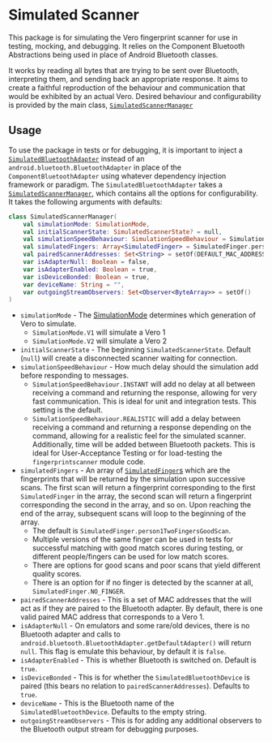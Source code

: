 # Simulated Scanner

This package is for simulating the Vero fingerprint scanner for use in testing, mocking, and debugging. It relies on the Component Bluetooth
Abstractions being used in place of Android Bluetooth classes.

It works by reading all bytes that are trying to be sent over Bluetooth,
interpreting them, and sending back an appropriate response. It aims to
create a faithful reproduction of the behaviour and communication that
would be exhibited by an actual Vero. Desired behaviour and
configurability is provided by the main class,
[`SimulatedScannerManager`](./SimulatedScannerManager.kt)

## Usage

To use the package in tests or for debugging, it is important to inject
a
[`SimulatedBluetoothAdapter`](./component/SimulatedBluetoothAdapter.kt)
instead of an `android.bluetooth.BluetoothAdapter` in place of the
`ComponentBluetoothAdapter` using whatever dependency injection
framework or paradigm. The `SimulatedBluetoothAdapter` takes a
[`SimulatedScannerManager`](./SimulatedScannerManager.kt), which
contains all the options for configurability. It takes the following
arguments with defaults:

```kotlin
class SimulatedScannerManager(
    val simulationMode: SimulationMode,
    val initialScannerState: SimulatedScannerState? = null,
    val simulationSpeedBehaviour: SimulationSpeedBehaviour = SimulationSpeedBehaviour.INSTANT,
    val simulatedFingers: Array<SimulatedFinger> = SimulatedFinger.person1TwoFingersGoodScan,
    val pairedScannerAddresses: Set<String> = setOf(DEFAULT_MAC_ADDRESS),
    var isAdapterNull: Boolean = false,
    var isAdapterEnabled: Boolean = true,
    var isDeviceBonded: Boolean = true,
    var deviceName: String = "",
    var outgoingStreamObservers: Set<Observer<ByteArray>> = setOf()
)
```

- `simulationMode` - The [SimulationMode](./SimulationMode.kt)
  determines which generation of Vero to simulate.
    - `SimulationMode.V1` will simulate a Vero 1
    - `SimulationMode.V2` will simulate a Vero 2
- `initialScannerState` - The beginning `SimulatedScannerState`. Default
  (`null`) will create a disconnected scanner waiting for connection.
- `simulationSpeedBehaviour` - How much delay should the simulation add
  before responding to messages.
    - `SimulationSpeedBehaviour.INSTANT` will add no delay at all between
      receiving a command and returning the response, allowing for very
      fast communication. This is ideal for unit and integration tests.
      This setting is the default.
    - `SimulationSpeedBehaviour.REALISTIC` will add a delay between
      receiving a command and returning a response depending on the
      command, allowing for a realistic feel for the simulated scanner.
      Additionally, time will be added between Bluetooth packets. This is
      ideal for User-Acceptance Testing or for load-testing the
      `fingerprintscanner` module code.
- `simulatedFingers` - An array of
  [`SimulatedFinger`s](./common/SimulatedFinger.kt) which are the
  fingerprints that will be returned by the simulation upon successive
  scans. The first scan will return a fingerprint corresponding to the
  first `SimulatedFinger` in the array, the second scan will return a
  fingerprint corresponding the second in the array, and so on. Upon
  reaching the end of the array, subsequent scans will loop to the
  beginning of the array.
    - The default is `SimulatedFinger.person1TwoFingersGoodScan`.
    - Multiple versions of the same finger can be used in tests for
      successful matching with good match scores during testing, or
      different people/fingers can be used for low match scores.
    - There are options for good scans and poor scans that yield different
      quality scores.
    - There is an option for if no finger is detected by the scanner at
      all, `SimulatedFinger.NO_FINGER`.
- `pairedScannerAddresses` - This is a set of MAC addresses that the
  will act as if they are paired to the Bluetooth adapter. By default,
  there is one valid paired MAC address that corresponds to a Vero 1.
- `isAdapterNull` - On emulators and some rare/old devices, there is no
  Bluetooth adapter and calls to
  `android.bluetooth.BluetoothAdapter.getDefaultAdapter()` will return
  `null`. This flag is emulate this behaviour, by default it is `false`.
- `isAdapterEnabled` - This is whether Bluetooth is switched on. Default
  is `true`.
- `isDeviceBonded` - This is for whether the `SimulatedBluetoothDevice`
  is paired (this bears no relation to `pairedScannerAddresses`).
  Defaults to `true`.
- `deviceName` - This is the Bluetooth name of the
  `SimulatedBluetoothDevice`. Defaults to the empty string.
- `outgoingStreamObservers` - This is for adding any additional
  observers to the Bluetooth output stream for debugging purposes.
